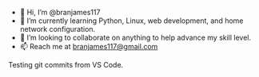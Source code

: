 - 👋 Hi, I’m @branjames117
- 🌱 I’m currently learning Python, Linux, web development, and home network configuration.
- 💞️ I’m looking to collaborate on anything to help advance my skill level.
- 📫 Reach me at branjames117@gmail.com

Testing git commits from VS Code.